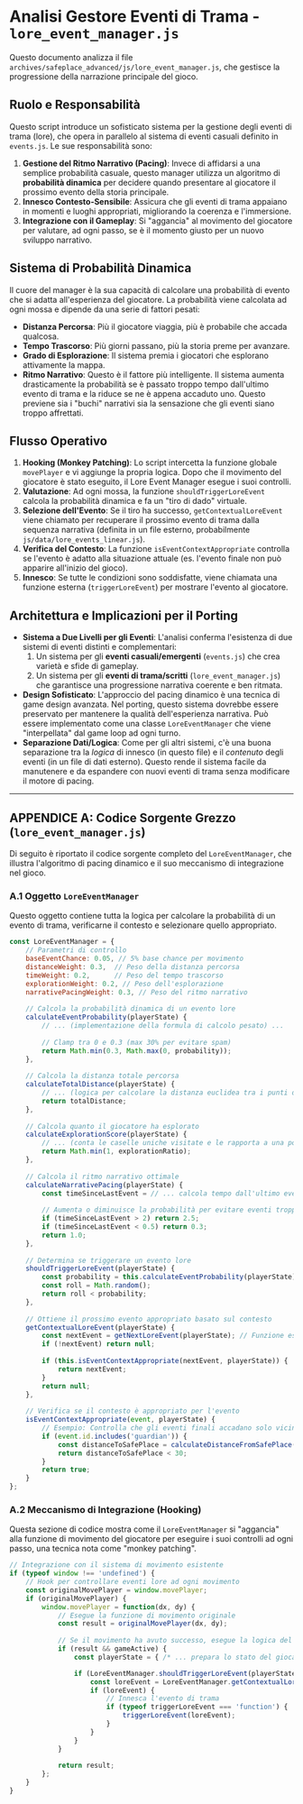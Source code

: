 # Analisi Gestore Eventi di Trama - `lore_event_manager.js`

Questo documento analizza il file `archives/safeplace_advanced/js/lore_event_manager.js`, che gestisce la progressione della narrazione principale del gioco.

## Ruolo e Responsabilità

Questo script introduce un sofisticato sistema per la gestione degli eventi di trama (lore), che opera in parallelo al sistema di eventi casuali definito in `events.js`. Le sue responsabilità sono:

1.  **Gestione del Ritmo Narrativo (Pacing)**: Invece di affidarsi a una semplice probabilità casuale, questo manager utilizza un algoritmo di **probabilità dinamica** per decidere quando presentare al giocatore il prossimo evento della storia principale.
2.  **Innesco Contesto-Sensibile**: Assicura che gli eventi di trama appaiano in momenti e luoghi appropriati, migliorando la coerenza e l'immersione.
3.  **Integrazione con il Gameplay**: Si "aggancia" al movimento del giocatore per valutare, ad ogni passo, se è il momento giusto per un nuovo sviluppo narrativo.

## Sistema di Probabilità Dinamica

Il cuore del manager è la sua capacità di calcolare una probabilità di evento che si adatta all'esperienza del giocatore. La probabilità viene calcolata ad ogni mossa e dipende da una serie di fattori pesati:

*   **Distanza Percorsa**: Più il giocatore viaggia, più è probabile che accada qualcosa.
*   **Tempo Trascorso**: Più giorni passano, più la storia preme per avanzare.
*   **Grado di Esplorazione**: Il sistema premia i giocatori che esplorano attivamente la mappa.
*   **Ritmo Narrativo**: Questo è il fattore più intelligente. Il sistema aumenta drasticamente la probabilità se è passato troppo tempo dall'ultimo evento di trama e la riduce se ne è appena accaduto uno. Questo previene sia i "buchi" narrativi sia la sensazione che gli eventi siano troppo affrettati.

## Flusso Operativo

1.  **Hooking (Monkey Patching)**: Lo script intercetta la funzione globale `movePlayer` e vi aggiunge la propria logica. Dopo che il movimento del giocatore è stato eseguito, il Lore Event Manager esegue i suoi controlli.
2.  **Valutazione**: Ad ogni mossa, la funzione `shouldTriggerLoreEvent` calcola la probabilità dinamica e fa un "tiro di dado" virtuale.
3.  **Selezione dell'Evento**: Se il tiro ha successo, `getContextualLoreEvent` viene chiamato per recuperare il prossimo evento di trama dalla sequenza narrativa (definita in un file esterno, probabilmente `js/data/lore_events_linear.js`).
4.  **Verifica del Contesto**: La funzione `isEventContextAppropriate` controlla se l'evento è adatto alla situazione attuale (es. l'evento finale non può apparire all'inizio del gioco).
5.  **Innesco**: Se tutte le condizioni sono soddisfatte, viene chiamata una funzione esterna (`triggerLoreEvent`) per mostrare l'evento al giocatore.

## Architettura e Implicazioni per il Porting

*   **Sistema a Due Livelli per gli Eventi**: L'analisi conferma l'esistenza di due sistemi di eventi distinti e complementari:
    1.  Un sistema per gli **eventi casuali/emergenti** (`events.js`) che crea varietà e sfide di gameplay.
    2.  Un sistema per gli **eventi di trama/scritti** (`lore_event_manager.js`) che garantisce una progressione narrativa coerente e ben ritmata.
*   **Design Sofisticato**: L'approccio del pacing dinamico è una tecnica di game design avanzata. Nel porting, questo sistema dovrebbe essere preservato per mantenere la qualità dell'esperienza narrativa. Può essere implementato come una classe `LoreEventManager` che viene "interpellata" dal game loop ad ogni turno.
*   **Separazione Dati/Logica**: Come per gli altri sistemi, c'è una buona separazione tra la *logica* di innesco (in questo file) e il *contenuto* degli eventi (in un file di dati esterno). Questo rende il sistema facile da manutenere e da espandere con nuovi eventi di trama senza modificare il motore di pacing.

---

## APPENDICE A: Codice Sorgente Grezzo (`lore_event_manager.js`)

Di seguito è riportato il codice sorgente completo del `LoreEventManager`, che illustra l'algoritmo di pacing dinamico e il suo meccanismo di integrazione nel gioco.

### A.1 Oggetto `LoreEventManager`

Questo oggetto contiene tutta la logica per calcolare la probabilità di un evento di trama, verificarne il contesto e selezionare quello appropriato.

```javascript
const LoreEventManager = {
    // Parametri di controllo
    baseEventChance: 0.05, // 5% base chance per movimento
    distanceWeight: 0.3,  // Peso della distanza percorsa
    timeWeight: 0.2,      // Peso del tempo trascorso
    explorationWeight: 0.2, // Peso dell'esplorazione
    narrativePacingWeight: 0.3, // Peso del ritmo narrativo
    
    // Calcola la probabilità dinamica di un evento lore
    calculateEventProbability(playerState) {
        // ... (implementazione della formula di calcolo pesato) ...
        
        // Clamp tra 0 e 0.3 (max 30% per evitare spam)
        return Math.min(0.3, Math.max(0, probability));
    },
    
    // Calcola la distanza totale percorsa
    calculateTotalDistance(playerState) {
        // ... (logica per calcolare la distanza euclidea tra i punti della cronologia movimenti) ...
        return totalDistance;
    },
    
    // Calcola quanto il giocatore ha esplorato
    calculateExplorationScore(playerState) {
        // ... (conta le caselle uniche visitate e le rapporta a una porzione della mappa) ...
        return Math.min(1, explorationRatio);
    },
    
    // Calcola il ritmo narrativo ottimale
    calculateNarrativePacing(playerState) {
        const timeSinceLastEvent = // ... calcola tempo dall'ultimo evento ...
        
        // Aumenta o diminuisce la probabilità per evitare eventi troppo vicini o troppo lontani
        if (timeSinceLastEvent > 2) return 2.5; 
        if (timeSinceLastEvent < 0.5) return 0.3;
        return 1.0;
    },
    
    // Determina se triggerare un evento lore
    shouldTriggerLoreEvent(playerState) {
        const probability = this.calculateEventProbability(playerState);
        const roll = Math.random();
        return roll < probability;
    },
    
    // Ottiene il prossimo evento appropriato basato sul contesto
    getContextualLoreEvent(playerState) {
        const nextEvent = getNextLoreEvent(playerState); // Funzione esterna che legge da lore_events_linear.js
        if (!nextEvent) return null;
        
        if (this.isEventContextAppropriate(nextEvent, playerState)) {
            return nextEvent;
        }
        return null;
    },
    
    // Verifica se il contesto è appropriato per l'evento
    isEventContextAppropriate(event, playerState) {
        // Esempio: Controlla che gli eventi finali accadano solo vicino alla destinazione
        if (event.id.includes('guardian')) {
            const distanceToSafePlace = calculateDistanceFromSafePlace(playerState.x, playerState.y);
            return distanceToSafePlace < 30;
        }
        return true;
    }
};
```

### A.2 Meccanismo di Integrazione (Hooking)

Questa sezione di codice mostra come il `LoreEventManager` si "aggancia" alla funzione di movimento del giocatore per eseguire i suoi controlli ad ogni passo, una tecnica nota come "monkey patching".

```javascript
// Integrazione con il sistema di movimento esistente
if (typeof window !== 'undefined') {
    // Hook per controllare eventi lore ad ogni movimento
    const originalMovePlayer = window.movePlayer;
    if (originalMovePlayer) {
        window.movePlayer = function(dx, dy) {
            // Esegue la funzione di movimento originale
            const result = originalMovePlayer(dx, dy);
            
            // Se il movimento ha avuto successo, esegue la logica del Lore Manager
            if (result && gameActive) {
                const playerState = { /* ... prepara lo stato del giocatore ... */ };

                if (LoreEventManager.shouldTriggerLoreEvent(playerState)) {
                    const loreEvent = LoreEventManager.getContextualLoreEvent(playerState);
                    if (loreEvent) {
                        // Innesca l'evento di trama
                        if (typeof triggerLoreEvent === 'function') {
                            triggerLoreEvent(loreEvent);
                        }
                    }
                }
            }
            
            return result;
        };
    }
}
``` 